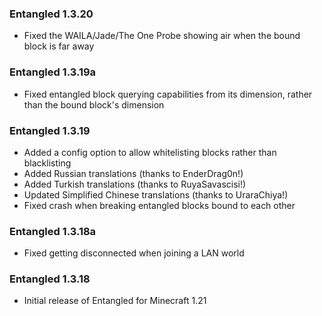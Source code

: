 ### Entangled 1.3.20
- Fixed the WAILA/Jade/The One Probe showing air when the bound block is far away

### Entangled 1.3.19a
- Fixed entangled block querying capabilities from its dimension, rather than the bound block's dimension

### Entangled 1.3.19
- Added a config option to allow whitelisting blocks rather than blacklisting
- Added Russian translations (thanks to EnderDrag0n!)
- Added Turkish translations (thanks to RuyaSavascisi!)
- Updated Simplified Chinese translations (thanks to UraraChiya!)
- Fixed crash when breaking entangled blocks bound to each other

### Entangled 1.3.18a
- Fixed getting disconnected when joining a LAN world

### Entangled 1.3.18
- Initial release of Entangled for Minecraft 1.21
